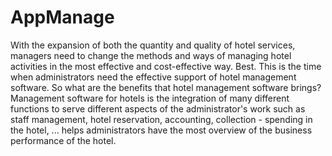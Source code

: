 # AppManage
With the expansion of both the quantity and quality of hotel services, managers need to change the methods and ways of managing hotel activities in the most effective and cost-effective way. Best. This is the time when administrators need the effective support of hotel management software. So what are the benefits that hotel management software brings? Management software for hotels is the integration of many different functions to serve different aspects of the administrator's work such as staff management, hotel reservation, accounting, collection - spending in the hotel, ... helps administrators have the most overview of the business performance of the hotel.
